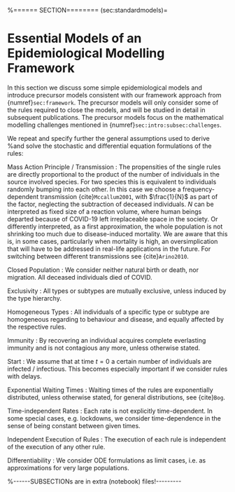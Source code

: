 %====== SECTION========
(sec:standardmodels)=
# Essential Models of an Epidemiological Modelling Framework

In this section we discuss some simple epidemiological models  and introduce precursor models  consistent with our framework approach from {numref}`sec:framework`. The precursor models  will only consider some of the rules required to close the models, and will be studied in detail in subsequent publications. The precursor models focus on the mathematical modelling challenges  mentioned in {numref}`sec:intro:subsec:challenges`.



We repeat and specify further the general assumptions used to derive %and solve
the stochastic and differential equation formulations of the rules:

Mass Action Principle / Transmission
: The propensities of the single rules are directly proportional to the product of the number of individuals in the source involved species. For two species this is equivalent to individuals randomly bumping into each other. In this case we choose a frequency-dependent transmission {cite}`Mccallum2001`, with $\frac{1}{N}$ as part of the factor, neglecting the subtraction of deceased individuals. $N$ can be interpreted as fixed size of a reaction volume, where human beings departed because of COVID-19 left irreplaceable space in the society. Or differently interpreted, as a first approximation, the whole population is not shrinking too much due to disease-induced mortality. We are aware that this is, in some cases, particularly when mortality is high, an oversimplication that will have to be addressed in real-life applications in the future. For switching between different transmissions see {cite}`Arino2010`.

Closed Population
: We consider neither natural birth or death, nor migration. All deceased individuals died of COVID.

Exclusivity
: All types or subtypes are mutually exclusive, unless induced by the type hierarchy.   

Homogeneous Types
: All individuals of a specific type or subtype are homogeneous regarding to behaviour and disease, and equally affected by the respective rules. 

Immunity
: By recovering an individual acquires complete everlasting immunity and is not contagious any more, unless otherwise stated. 

Start
: We assume that at time $t = 0$ a certain number of individuals are infected / infectious. This becomes especially important if we consider rules with delays.

Exponential Waiting Times
: Waiting times of the rules are exponentially distributed, unless otherwise stated, for general distributions, see {cite}`Bog`.

Time-independent Rates
: Each rate is not explicitly time-dependent. In some special cases, e.g. lockdowns, we consider time-dependence in the sense of being constant between given times.

Independent Execution of Rules
: The execution of each rule is independent of the execution of any other rule.

Differentiability
: We consider ODE formulations as limit cases, i.e. as approximations for very large populations.

%------SUBSECTIONs are in extra (notebook) files!---------